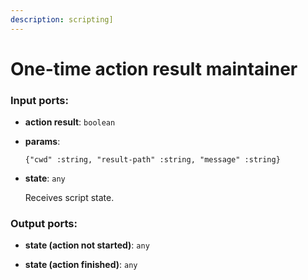```yaml
---
description: scripting]
---
```


# One-time action result maintainer

### Input ports:

* __action result__: `boolean`


* __params__: 
    ```
    {"cwd" :string, "result-path" :string, "message" :string}
    ```


* __state__: `any`

    Receives script state.

### Output ports:

* __state (action not started)__: `any`


* __state (action finished)__: `any`

